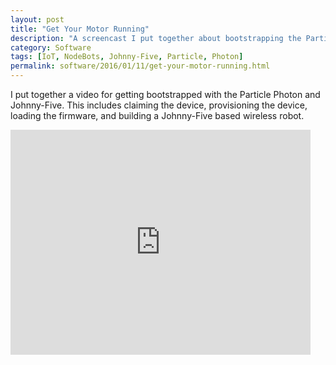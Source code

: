 ```yaml
---
layout: post
title: "Get Your Motor Running"
description: "A screencast I put together about bootstrapping the Particle Photon with Johnny-Five"
category: Software
tags: [IoT, NodeBots, Johnny-Five, Particle, Photon]
permalink: software/2016/01/11/get-your-motor-running.html
---
```


I put together a video for getting bootstrapped with the Particle Photon and Johnny-Five.  This includes claiming the device, provisioning the device, loading the firmware, and building a Johnny-Five based wireless robot.

<iframe width="480" height="360" src="https://www.youtube.com/embed/jhism2iqT7o" frameborder="0" allowfullscreen></iframe>
